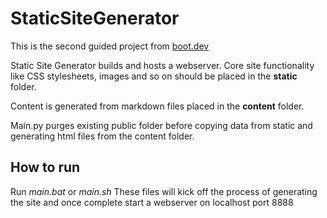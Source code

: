 # StaticSiteGenerator
This is the second guided project from [boot.dev](https://www.boot.dev/)

Static Site Generator builds and hosts a webserver. Core site functionality like CSS stylesheets, images and so on should be placed in the **static** folder.

Content is generated from markdown files placed in the **content** folder.

Main.py purges existing public folder before copying data from static and generating html files from the content folder.

## How to run
Run *main.bat* or *main.sh* These files will kick off the process of generating the site and once complete start a webserver on localhost port 8888
